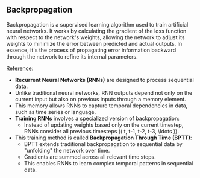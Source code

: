 ## Backpropagation
Backpropagation is a supervised learning algorithm used to train artificial neural networks. It works by calculating the gradient of the loss function with respect
to the network's weights, allowing the network to adjust its weights to minimize the error between predicted and actual outputs. In essence, it's the process of 
propagating error information backward through the network to refine its internal parameters. 

[Reference:](https://www.geeksforgeeks.org/machine-learning/ml-back-propagation-through-time/)

- **Recurrent Neural Networks (RNNs)** are designed to process sequential data.
- Unlike traditional neural networks, RNN outputs depend not only on the current input but also on previous inputs through a memory element.
- This memory allows RNNs to capture temporal dependencies in data, such as time series or language.
- **Training RNNs** involves a specialized version of backpropagation:
  - Instead of updating weights based only on the current timestep, RNNs consider all previous timesteps (\( t, t-1, t-2, t-3, \ldots \)).
- This training method is called **Backpropagation Through Time (BPTT)**:
  - BPTT extends traditional backpropagation to sequential data by "unfolding" the network over time.
  - Gradients are summed across all relevant time steps.
  - This enables RNNs to learn complex temporal patterns in sequential data.
